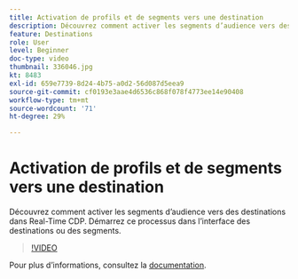 ```yaml
---
title: Activation de profils et de segments vers une destination
description: Découvrez comment activer les segments d’audience vers des destinations dans Real-Time CDP.  Démarrez ce processus dans l’interface des destinations ou des segments.
feature: Destinations
role: User
level: Beginner
doc-type: video
thumbnail: 336046.jpg
kt: 8483
exl-id: 659e7739-8d24-4b75-a0d2-56d087d5eea9
source-git-commit: cf0193e3aae4d6536c868f078f4773ee14e90408
workflow-type: tm+mt
source-wordcount: '71'
ht-degree: 29%

---
```


# Activation de profils et de segments vers une destination

Découvrez comment activer les segments d’audience vers des destinations dans Real-Time CDP.  Démarrez ce processus dans l’interface des destinations ou des segments.

>[!VIDEO](https://video.tv.adobe.com/v/336046/?quality=12&learn=on)

Pour plus dʼinformations, consultez la [documentation](https://experienceleague.adobe.com/docs/experience-platform/destinations/ui/activate/activation-overview.html).
